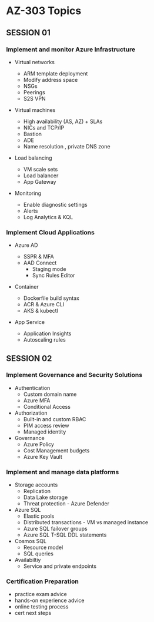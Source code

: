 # AZ-303 Topics

## SESSION 01

### Implement and monitor Azure Infrastructure

* Virtual networks
  * ARM template deployment
  * Modify address space
  * NSGs
  * Peerings
  * S2S VPN

* Virtual machines
  * High availability (AS, AZ) + SLAs
  * NICs and TCP/IP
  * Bastion
  * ADE
  * Name resolution , private DNS zone

* Load balancing
  * VM scale sets
  * Load balancer
  * App Gateway

* Monitoring
  * Enable diagnostic settings
  * Alerts
  * Log Analytics & KQL

### Implement Cloud Applications

* Azure AD
  * SSPR & MFA
  * AAD Connect
    * Staging mode
    * Sync Rules Editor

* Container
  * Dockerfile build syntax
  * ACR & Azure CLI
  * AKS & kubectl

* App Service
  * Application Insights
  * Autoscaling rules

## SESSION 02

### Implement Governance and Security Solutions

* Authentication
  * Custom domain name
  * Azure MFA
  * Conditional Access
* Authorization
  * Built-in and custom RBAC
  * PIM access review
  * Managed identity
* Governance
  * Azure Policy
  * Cost Management budgets
  * Azure Key Vault

### Implement and manage data platforms

* Storage accounts
  * Replication
  * Data Lake storage
  * Threat protection - Azure Defender
* Azure SQL
  * Elastic pools
  * Distributed transactions - VM vs managed instance
  * Azure SQL failover groups
  * Azure SQL T-SQL DDL statements
* Cosmos SQL
  * Resource model
  * SQL queries
* Availabiltiy
  * Service and private endpoints

### Certification Preparation

* practice exam advice
* hands-on experience advice
* online testing process
* cert next steps
